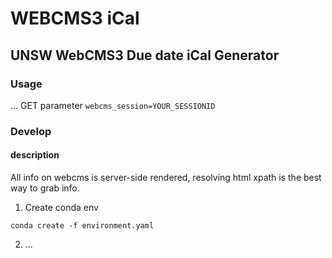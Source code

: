 # WEBCMS3 iCal

## UNSW WebCMS3 Due date iCal Generator

### Usage

... GET parameter ``webcms_session=YOUR_SESSIONID``

### Develop

#### description

All info on webcms is server-side rendered, resolving html xpath is the best way to grab info.

1. Create conda env

```shell script
conda create -f environment.yaml
```

2. ...